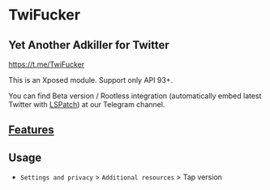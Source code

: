 # TwiFucker

## Yet Another Adkiller for Twitter

https://t.me/TwiFucker

This is an Xposed module. Support only API 93+.

You can find Beta version / Rootless integration (automatically embed latest Twitter with [LSPatch](https://github.com/LSPosed/LSPatch)) at our Telegram channel.

## [Features](https://github.com/Dr-TSNG/TwiFucker/blob/master/FEATURES.md)

## Usage

- `Settings and privacy` > `Additional resources` > Tap version
